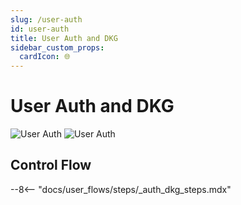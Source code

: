```yaml
---
slug: /user-auth
id: user-auth
title: User Auth and DKG
sidebar_custom_props:
  cardIcon: 🌐
---
```


# User Auth and DKG

![User Auth](/img/user_auth_dkg-light.svg#only-light)
![User Auth](/img/user_auth_dkg-dark.svg#only-dark)

## Control Flow

--8<-- "docs/user_flows/steps/_auth_dkg_steps.mdx"
